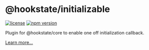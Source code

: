 # @hookstate/initializable

[![license](https://img.shields.io/github/license/avkonst/hookstate)](https://img.shields.io/github/license/avkonst/hookstate) [![npm version](https://img.shields.io/npm/v/@hookstate/initializable.svg?maxAge=300&label=version&colorB=007ec6)](https://www.npmjs.com/package/@hookstate/initializable)

Plugin for @hookstate/core to enable one off initialization callback.

[Learn more...](https://hookstate.js.org/docs/extensions-initializable)

